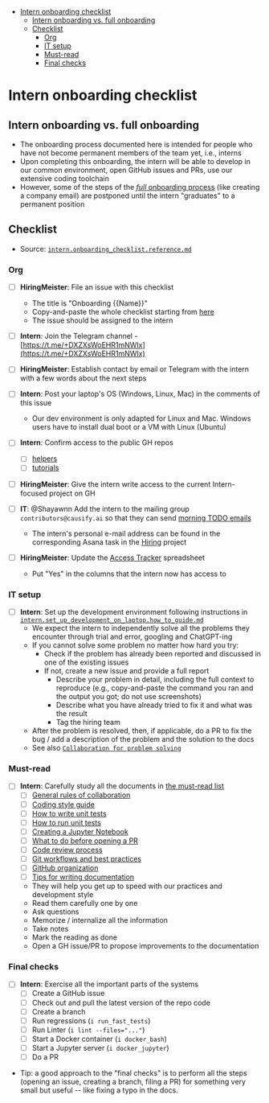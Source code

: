 <!-- toc -->

- [Intern onboarding checklist](#intern-onboarding-checklist)
  * [Intern onboarding vs. full onboarding](#intern-onboarding-vs-full-onboarding)
  * [Checklist](#checklist)
    + [Org](#org)
    + [IT setup](#it-setup)
    + [Must-read](#must-read)
    + [Final checks](#final-checks)

<!-- tocstop -->

# Intern onboarding checklist

## Intern onboarding vs. full onboarding

- The onboarding process documented here is intended for people who have not
  become permanent members of the team yet, i.e., interns
- Upon completing this onboarding, the intern will be able to develop in our
  common environment, open GitHub issues and PRs, use our extensive coding
  toolchain
- However, some of the steps of the
  [_full_ onboarding process](/docs/onboarding/all.onboarding_checklist.reference.md)
  (like creating a company email) are postponed until the intern "graduates" to
  a permanent position

## Checklist

- Source:
  [`intern.onboarding_checklist.reference.md`](https://github.com/causify-ai/helpers/blob/master/docs/onboarding/intern.onboarding_checklist.reference.md)

### Org

- [ ] **HiringMeister**: File an issue with this checklist
  - The title is "Onboarding {{Name}}"
  - Copy-and-paste the whole checklist starting from [here](#checklist)
  - The issue should be assigned to the intern

- [ ] **Intern**: Join the Telegram channel -
      [https://t.me/+DXZXsWoEHR1mNWIx](https://t.me/+DXZXsWoEHR1mNWIx)

- [ ] **HiringMeister**: Establish contact by email or Telegram with the intern
      with a few words about the next steps

- [ ] **Intern**: Post your laptop's OS (Windows, Linux, Mac) in the comments of
      this issue
  - Our dev environment is only adapted for Linux and Mac. Windows users have to
    install dual boot or a VM with Linux (Ubuntu)

- [ ] **Intern**: Confirm access to the public GH repos
  - [ ] [helpers](https://github.com/causify-ai/helpers)
  - [ ] [tutorials](https://github.com/causify-ai/tutorials)

- [ ] **HiringMeister**: Give the intern write access to the current
      Intern-focused project on GH

- [ ] **IT**: @Shayawnn Add the intern to the mailing group
      `contributors@causify.ai` so that they can send
      [morning TODO emails](https://github.com/causify-ai/helpers/blob/master/docs/work_organization/all.team_collaboration.how_to_guide.md#morning-todo-email)
  - The intern's personal e-mail address can be found in the corresponding Asana
    task in the
    [Hiring](https://app.asana.com/0/1208280136292379/1208280159230261) project

- [ ] **HiringMeister**: Update the
      [Access Tracker](https://docs.google.com/spreadsheets/d/130tDQBLAeq89uOTj9pyE8r1-o2-OKztCZYZtyiOKnLk/edit?resourcekey=&gid=1024055821#gid=1024055821)
      spreadsheet
  - Put "Yes" in the columns that the intern now has access to

### IT setup

- [ ] **Intern**: Set up the development environment following instructions in
      [`intern.set_up_development_on_laptop.how_to_guide.md`](https://github.com/causify-ai/helpers/blob/master/docs/onboarding/intern.set_up_development_on_laptop.how_to_guide.md)
  - We expect the intern to independently solve all the problems they encounter
    through trial and error, googling and ChatGPT-ing
  - If you cannot solve some problem no matter how hard you try:
    - Check if the problem has already been reported and discussed in one of the
      existing issues
    - If not, create a new issue and provide a full report
      - Describe your problem in detail, including the full context to reproduce
        (e.g., copy-and-paste the command you ran and the output you got; do not
        use screenshots)
      - Describe what you have already tried to fix it and what was the result
      - Tag the hiring team
  - After the problem is resolved, then, if applicable, do a PR to fix the bug /
    add a description of the problem and the solution to the docs
  - See also
    [`Collaboration for problem solving`](https://github.com/causify-ai/helpers/blob/master/docs/work_organization/all.team_collaboration.how_to_guide.md#collaboration-for-problem-solving)

### Must-read

- [ ] **Intern**: Carefully study all the documents in
      [the must-read list](https://github.com/causify-ai/helpers/blob/master/docs/onboarding/all.dev_must_read_checklist.reference.md)
  - [ ] [General rules of collaboration](https://github.com/causify-ai/helpers/blob/master/docs/work_organization/all.team_collaboration.how_to_guide.md)
  - [ ] [Coding style guide](https://github.com/causify-ai/helpers/blob/master/docs/coding/all.coding_style.how_to_guide.md)
  - [ ] [How to write unit tests](https://github.com/causify-ai/helpers/blob/master/docs/coding/all.write_unit_tests.how_to_guide.md)
  - [ ] [How to run unit tests](https://github.com/causify-ai/helpers/blob/master/docs/coding/all.run_unit_tests.how_to_guide.md)
  - [ ] [Creating a Jupyter Notebook](https://github.com/causify-ai/helpers/blob/master/docs/coding/all.jupyter_notebook.how_to_guide.md)
  - [ ] [What to do before opening a PR](https://github.com/causify-ai/helpers/blob/master/docs/coding/all.submit_code_for_review.how_to_guide.md)
  - [ ] [Code review process](https://github.com/causify-ai/helpers/blob/master/docs/coding/all.code_review.how_to_guide.md)
  - [ ] [Git workflows and best practices](https://github.com/causify-ai/helpers/blob/master/docs/work_tools/git/all.git.how_to_guide.md)
  - [ ] [GitHub organization](https://github.com/causify-ai/helpers/blob/master/docs/work_organization/all.use_github.how_to_guide.md)
  - [ ] [Tips for writing documentation](https://github.com/causify-ai/helpers/blob/master/docs/documentation_meta/all.writing_docs.how_to_guide.md)
  - They will help you get up to speed with our practices and development style
  - Read them carefully one by one
  - Ask questions
  - Memorize / internalize all the information
  - Take notes
  - Mark the reading as done
  - Open a GH issue/PR to propose improvements to the documentation

### Final checks

- [ ] **Intern**: Exercise all the important parts of the systems
  - [ ] Create a GitHub issue
  - [ ] Check out and pull the latest version of the repo code
  - [ ] Create a branch
  - [ ] Run regressions (`i run_fast_tests`)
  - [ ] Run Linter (`i lint --files="..."`)
  - [ ] Start a Docker container (`i docker_bash`)
  - [ ] Start a Jupyter server (`i docker_jupyter`)
  - [ ] Do a PR
- Tip: a good approach to the "final checks" is to perform all the steps
  (opening an issue, creating a branch, filing a PR) for something very small
  but useful -- like fixing a typo in the docs.
